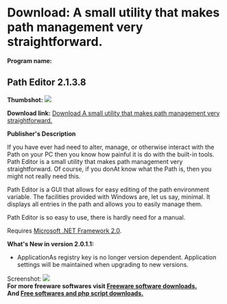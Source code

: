 # Download: A small utility that makes path management very straightforward.

**Program name:**

## Path Editor 2.1.3.8

  
**Thumbshot:** ![](http://www.freewarefiles.com/screenshot/rfpatheditor2_md.jpg)   
  
**Download link:** [Download A small utility that makes path management very straightforward.](http://freesoftwares.boysofts.com/Path-Editor_program_32655.html)  
  


**Publisher's Description**  
  


If you have ever had need to alter, manage, or otherwise interact with the Path on your PC then you know how painful it is do with the built-in tools. Path Editor is a small utility that makes path management very straightforward. Of course, if you donAt know what the Path is, then you might not really need this. 

Path Editor is a GUI that allows for easy editing of the path environment variable. The facilities provided with Windows are, let us say, minimal. It displays all entries in the path and allows you to easily manage them.

Path Editor is so easy to use, there is hardly need for a manual.

Requires [Microsoft .NET Framework 2.0](http://www.freewarefiles.com/program_10_108_16026.html). 

**What's New in version 2.0.1.1:**

  * ApplicationAs registry key is no longer version dependent. Application settings will be maintained when upgrading to new versions. 

  
  
Screenshot: ![](http://www.freewarefiles.com/screenshot/rfpatheditor2.jpg)   
**For more freeware softwares visit [Freeware software downloads.](http://freesoftwares.boysofts.com/)**   
**And [Free softwares and php script downloads.](http://www.boysofts.com/)**
